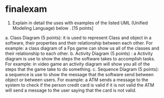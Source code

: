 # finalexam
1.	Explain in detail the uses with examples of the listed UML (Unified Modeling Language) below 	.  	     								        [15 points]
 
  a.	Class Diagram (5 points): it is used to represent Class and object in a software, their properties and their relationship between each other. For example: a class      diagram of a Fps game can show us all of the classes and their relationship to each other. 
  b.	Activity Diagram (5 points) : a Activity diagram is use to show the steps the software takes to accomplish tasks. For example: in video game an activity diagram        will show you all of the steps that the game take to do something.
  c.	Sequence Diagram (5 points): a sequence is use to show the message that the software send between object or between users. For example: a ATM sends a message to the   system to check if the person credit card is valid if it is not valid the ATM will send a message to the user saying that the card is not valid.


